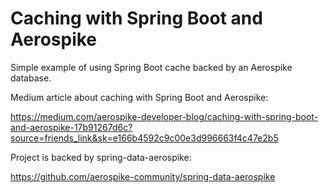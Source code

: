 # Caching with Spring Boot and Aerospike
Simple example of using Spring Boot cache backed by an Aerospike database.

Medium article about caching with Spring Boot and Aerospike:

https://medium.com/aerospike-developer-blog/caching-with-spring-boot-and-aerospike-17b91267d6c?source=friends_link&sk=e166b4592c9c00e3d996663f4c47e2b5

Project is backed by spring-data-aerospike:

https://github.com/aerospike-community/spring-data-aerospike
